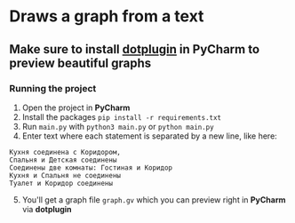 # Draws a graph from a text

## Make sure to install [dotplugin](https://plugins.jetbrains.com/plugin/10312-dotplugin) in PyCharm to preview beautiful graphs

### Running the project

1. Open the project in **PyCharm**
2. Install the packages `pip install -r requirements.txt`
3. Run `main.py` with `python3 main.py` or `python main.py`
4. Enter text where each statement is separated by a new line, like here:
```
Кухня соединена с Коридором,
Спальня и Детская соединены
Соединены две комнаты: Гостиная и Коридор
Кухня и Спальня не соединены
Туалет и Коридор соединены
```
5. You'll get a graph file `graph.gv` which you can preview right in **PyCharm** via **dotplugin**
